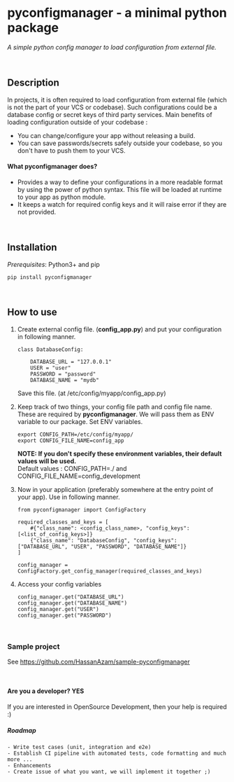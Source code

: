 # pyconfigmanager - a minimal python package
*A simple python config manager to load configuration from external file.*

<br/>

## Description
In projects, it is often required to load configuration from external file (which is not the part of your VCS or codebase). Such configurations could be a database config or secret keys of third party services. Main benefits of loading configuration outside of your codebase : 
  - You can change/configure your app without releasing a build.
  - You can save passwords/secrets safely outside your codebase, so you don't have to push them to your VCS.
 
#### What **pyconfigmanager** does?
- Provides a way to define your configurations in a more readable format by using the power of python syntax. This file will be loaded at runtime to your app as python module.
- It keeps a watch for required config keys and it will raise error if they are not provided.

<br/>

## Installation
*Prerequisites*: Python3+ and pip

`pip install pyconfigmanager`

<br/>

## How to use

1. Create external config file. (**config_app.py**)
   and put your configuration in following manner.
   <br/>
   ```
   class DatabaseConfig:
       
       DATABASE_URL = "127.0.0.1"
       USER = "user"
       PASSWORD = "password"
       DATABASE_NAME = "mydb"
   
   ```
   Save this file. (at /etc/config/myapp/config_app.py)

2. Keep track of two things, your config file path and config file name.
   These are required by **pyconfigmanager**. We will pass them as ENV variable to our package.
   Set ENV variables.
   ```
   export CONFIG_PATH=/etc/config/myapp/
   export CONFIG_FILE_NAME=config_app
   ```
   **NOTE: If you don't specify these environment variables, their default values will be used.**
   <br/>
   Default values : CONFIG_PATH=./ and CONFIG_FILE_NAME=config_development

3. Now in your application (preferably somewhere at the entry point of your app). Use in following manner.
   ```
   from pyconfigmanager import ConfigFactory
   
   required_classes_and_keys = [
       #{"class_name": <config_class_name>, "config_keys": [<list_of_config_keys>]}
       {"class_name": "DatabaseConfig", "config_keys": ["DATABASE_URL", "USER", "PASSWORD", "DATABASE_NAME"]}
   ]
   
   config_manager = ConfigFactory.get_config_manager(required_classes_and_keys)
   ```

4. Access your config variables
   ```
   config_manager.get("DATABASE_URL")
   config_manager.get("DATABASE_NAME")
   config_manager.get("USER")
   config_manager.get("PASSWORD")
   ```

<br/>

### Sample project
See https://github.com/HassanAzam/sample-pyconfigmanager

<br/>

#### Are you a developer? YES
If you are interested in OpenSource Development, then your help is required :)
  ##### Roadmap
    - Write test cases (unit, integration and e2e)
    - Establish CI pipeline with automated tests, code formatting and much more ...
    - Enhancements
    - Create issue of what you want, we will implement it together ;)
